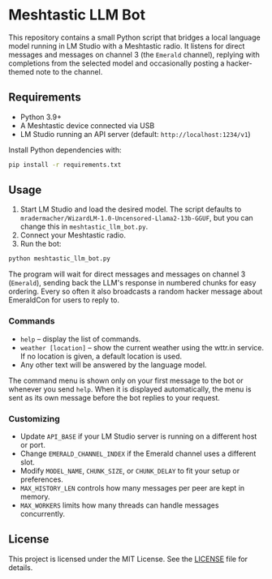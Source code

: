 # Meshtastic LLM Bot

This repository contains a small Python script that bridges a local language model running in LM Studio with a Meshtastic radio. It listens for direct messages and messages on channel 3 (the `Emerald` channel), replying with completions from the selected model and occasionally posting a hacker-themed note to the channel.

## Requirements

- Python 3.9+
- A Meshtastic device connected via USB
- LM Studio running an API server (default: `http://localhost:1234/v1`)

Install Python dependencies with:

```bash
pip install -r requirements.txt
```

## Usage

1. Start LM Studio and load the desired model. The script defaults to `mradermacher/WizardLM-1.0-Uncensored-Llama2-13b-GGUF`, but you can change this in `meshtastic_llm_bot.py`.
2. Connect your Meshtastic radio.
3. Run the bot:

```bash
python meshtastic_llm_bot.py
```

The program will wait for direct messages and messages on channel 3 (`Emerald`), sending back the LLM's response in numbered chunks for easy ordering. Every so often it also broadcasts a random hacker message about EmeraldCon for users to reply to.

### Commands

- `help` – display the list of commands.
- `weather [location]` – show the current weather using the wttr.in service. If no location is given, a default location is used.
- Any other text will be answered by the language model.

The command menu is shown only on your first message to the bot or whenever you send `help`.
When it is displayed automatically, the menu is sent as its own message before the bot replies to your request.

### Customizing

 - Update `API_BASE` if your LM Studio server is running on a different host or port.
 - Change `EMERALD_CHANNEL_INDEX` if the Emerald channel uses a different slot.
 - Modify `MODEL_NAME`, `CHUNK_SIZE`, or `CHUNK_DELAY` to fit your setup or preferences.
 - `MAX_HISTORY_LEN` controls how many messages per peer are kept in memory.
 - `MAX_WORKERS` limits how many threads can handle messages concurrently.

## License

This project is licensed under the MIT License. See the [LICENSE](LICENSE) file for details.
